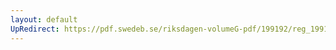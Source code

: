 ```yaml
---
layout: default
UpRedirect: https://pdf.swedeb.se/riksdagen-volumeG-pdf/199192/reg_199192/reg_199192_0251.pdf
---
```

